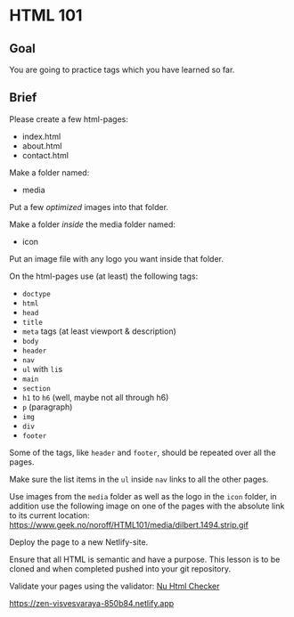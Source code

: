# HTML 101

## Goal

You are going to practice tags which you have learned so far.

## Brief

Please create a few html-pages:

* index.html
* about.html
* contact.html

Make a folder named:

* media

Put a few _optimized_ images into that folder.

Make a folder _inside_ the media folder named: 

* icon

Put an image file with any logo you want inside that folder.

On the html-pages use (at least) the following tags:

* `doctype`
* `html`
* `head`
* `title`
* `meta` tags (at least viewport & description)
* `body` 
* `header` 
* `nav` 
* `ul` with `li`s 
* `main` 
* `section` 
* `h1` to `h6` (well, maybe not all through h6)
* `p` (paragraph)
* `img`
* `div` 
* `footer`

Some of the tags, like `header` and `footer`, should be repeated over all the pages.

Make sure the list items in the `ul` inside `nav` links to all the other pages.

Use images from the `media` folder as well as the logo in the `icon` folder, in addition use the following image on one of the pages with the absolute link to its current location: https://www.geek.no/noroff/HTML101/media/dilbert.1494.strip.gif

Deploy the page to a new Netlify-site.

Ensure that all HTML is semantic and have a purpose. This lesson is to be cloned and when completed pushed into your git repository.

Validate your pages using the validator: [Nu Html Checker](https://validator.w3.org/nu/)


https://zen-visvesvaraya-850b84.netlify.app
